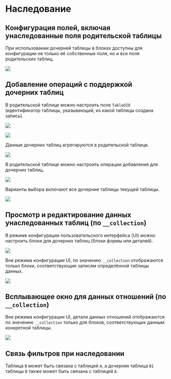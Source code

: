 # Наследование

## Конфигурация полей, включая унаследованные поля родительской таблицы

При использовании дочерней таблицы в блоках доступны для конфигурации не только её собственные поля, но и все поля родительских таблиц.

![](https://static-docs.nocobase.com/33921f1e2367b3b4edac9450d2c1fef2.png)

## Добавление операций с поддержкой дочерних таблиц

В родительской таблице можно настроить поле `TableOID` (идентификатор таблицы, указывающий, из какой таблицы создана запись).

![](https://static-docs.nocobase.com/9bfaa4d261fd482e2473469a2f4c3250.png)

![](https://static-docs.nocobase.com/ce4d4ca099600e4a38058369a6dc38c7.gif)

Данные дочерних таблиц агрегируются в родительской таблице.

![](https://static-docs.nocobase.com/fc4b50175aa9b7b7404895f636db8d8f.gif)

В родительской таблице можно настроить операции добавления для дочерних таблиц.

![](https://static-docs.nocobase.com/81ab8e1d14a0d84620e4a0b214edef5a.gif)

Варианты выбора включают все дочерние таблицы текущей таблицы.

![](https://static-docs.nocobase.com/c5944d8b2ac4dd5b938bf31667d34516.png)

## Просмотр и редактирование данных унаследованных таблиц (по `__collection`)

В режиме конфигурации пользовательского интерфейса (UI) можно настроить блоки для дочерних таблиц (блоки формы или деталей).

![](https://static-docs.nocobase.com/fbadc32ae1931c711707ad5bd9a6c603.png)

Вне режима конфигурации UI, по значению `__collection` отображаются только блоки, соответствующие записям определённой таблицы данных.

![](https://static-docs.nocobase.com/07dc8529f7b33deb0e4aaf1a004be213.gif)

## Всплывающее окно для данных отношений (по `__collection`)

Вне режима конфигурации UI, детали данных отношений отображаются по значению `__collection` только для блоков, соответствующих данным конкретной таблицы.

![](https://static-docs.nocobase.com/101753398b9fd5a1013fcee833cbeec0.gif)

## Связь фильтров при наследовании

Таблица `B` может быть связана с таблицей `A`, а дочерняя таблица `B1` таблицы `B` также может быть связана с таблицей `A`.
